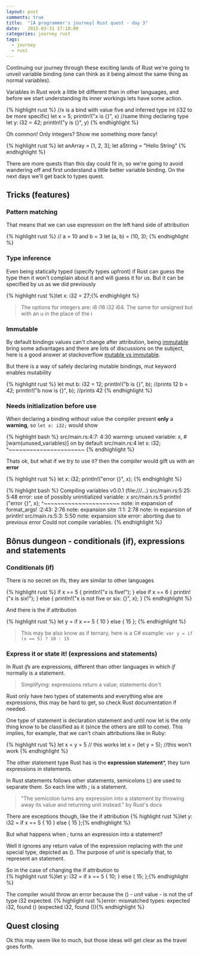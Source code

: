 ```yaml
---
layout: post
comments: true
title:  "[A programmer's journey] Rust quest - day 3"
date:   2015-03-31 17:18:00
categories: journey rust
tags:
  - journey
  - rust
---
```

Continuing our journey through these exciting lands of Rust we're going to unveil variable binding (one can think as it being almost the same thing as normal variables).

Variables in Rust work a little bit different than in other languages, and before we start understanding its inner workings lets have some action.

{% highlight rust %}
//x is a bind with value five and inferred type int (i32 to be more specific)
let x = 5;
println!("x is {}", x)
//same thing declaring type
let y: i32 = 42;
println!("y is {}", y)
{% endhighlight %}

Oh common! Only integers? Show me something more fancy!  

{% highlight rust %}
let anArray = [1, 2, 3];
let aString = "Hello String"
{% endhighlight %}

There are more quests than this day could fit in, so we're going to avoid wandering off and first understand a little better variable binding. On the next days we'll get back to types quest.

## Tricks (features)  

### Pattern matching  

That means that we can use expression on the left hand side of attribution  

{% highlight rust %}
// a = 10 and b = 3
let (a, b) = (10, 3);
{% endhighlight %}

### Type inference
Even being statically typed (specify types upfront) if Rust can guess the type then it won't complain about it and will guess it for us. But it can be specified by us as we did previously

{% highlight rust %}let x: i32 = 27;{% endhighlight %}

> The options for integers are: i8 i16 i32 i64. The same for unsigned but with an u in the place of the i


### Immutable
By default bindings values can't change after attribution, being [immutable](http://en.wikipedia.org/wiki/Immutable_object) bring some advantages and there are lots of discussions on the subject, here is a good answer at stackoverflow [mutable vs immutable](http://stackoverflow.com/questions/214714/mutable-vs-immutable-objects).

But there is a way of safely declaring mutable bindings, mut keyword enables mutability  

{% highlight rust %}
let mut b: i32 = 12;
println!("b is {}", b); //prints 12
b = 42;
println!("b now is {}", b); //prints 42
{% endhighlight %}

### Needs initialization before use

When declaring a binding without value the compiler present **only** a **warning**, so `let x: i32;` would show  

{% highlight bash %}
src/main.rs:4:7: 4:30 warning: unused variable: x, #[warn(unused_variables)] on by default src/main.rs:4 let x: i32;
                  ^~~~~~~~~~~~~~~~~~~~~~~
{% endhighlight %}

Thats ok, but what if we try to use it? then the compiler would gift us with an **error**  

{% highlight rust %}
let x: i32;
println!("error {}", x);
{% endhighlight %}

{% highlight bash %}
 Compiling variables v0.0.1 (file:///...) src/main.rs:5:25: 5:48 error: use of possibly uninitialized variable: x src/main.rs:5 println!("error {}", x); ^~~~~~~~~~~~~~~~~~~~~~~ note: in expansion of format_args! :2:43: 2:76 note: expansion site :1:1: 2:78 note: in expansion of println! src/main.rs:5:3: 5:50 note: expansion site error: aborting due to previous error Could not compile variables.
{% endhighlight %}

## Bônus dungeon - conditionals (if), expressions and statements

### Conditionals (if)

There is no secret on ifs, they are similar to other languages  

{% highlight rust %}
if x == 5 {
  println!("x is five!");
} else if x == 6 {
  println!("x is six!");
} else {
  println!("x is not five or six: {}", x);
}
{% endhighlight %}

And there is the if attribution  

{% highlight rust %}
let y = if x == 5 { 10 } else { 15 };
{% endhighlight %}

> This may be also know as if ternary, here is a C# example: `var y = if (x == 5) ? 10 : 15`

### Express it or state it! (expressions and statements)

In Rust *ifs* are expressions, different than other languages in which *if* normally is a statement.

> Simplifying: expressions return a value, statements don't

Rust only have two types of statements and everything else are expressions, this may be hard to get, so check Rust documentation if needed.

One type of statement is declaration statement and until now let is the only thing know to be classified as it (since the others are still to come). This implies, for example, that we can't chain attributions like in Ruby:  

{% highlight rust %}
let x = y = 5 // this works
let x = (let y = 5); //this won't work
{% endhighlight %}

The other statement type Rust has is the **expression statement***, they turn expressions in statements.

In Rust statements follows other statements, semicolons (;) are used to separate them. So each line with ; is a statement.

> "The semicolon turns any expression into a statement by throwing away its value and returning unit instead." by Rust's docs

There are exceptions though, like the if attribution
{% highlight rust %}let y: i32 = if x == 5 { 10 } else { 15 };{% endhighlight %}

But what happens when ; turns an expression into a statement?

Well it ignores any return value of the expression replacing with the *unit* special type, depicted as (). The purpose of *unit* is specially that, to represent an statement.

So in the case of changing the if attribution to  
{% highlight rust %}let y: i32 = if x == 5 { 10; } else { 15; };{% endhighlight %}

The compiler would throw an error because the () - *unit* value - is not the of type i32 expected.
{% highlight rust %}error: mismatched types: expected i32, found () (expected i32, found ()){% endhighlight %}

## Quest closing
Ok this may seem like to much, but those ideas will get clear as the travel goes forth.
